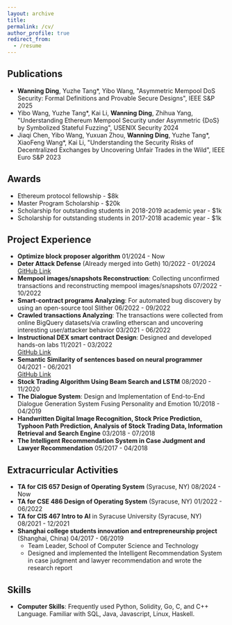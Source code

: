 ```yaml
---
layout: archive
title: 
permalink: /cv/
author_profile: true
redirect_from:
  - /resume
---
```


## Publications

- **Wanning Ding**, Yuzhe Tang*, Yibo Wang, "Asymmetric Mempool DoS Security: Formal Definitions and Provable Secure Designs", IEEE S&P 2025
- Yibo Wang, Yuzhe Tang*, Kai Li, **Wanning Ding**, Zhihua Yang, "Understanding Ethereum Mempool Security under Asymmetric {DoS} by Symbolized Stateful Fuzzing", USENIX Security 2024
- Jiaqi Chen, Yibo Wang, Yuxuan Zhou, **Wanning Ding**, Yuzhe Tang*, XiaoFeng Wang*, Kai Li, "Understanding the Security Risks of Decentralized Exchanges by Uncovering Unfair Trades in the Wild", IEEE Euro S&P 2023

## Awards

- Ethereum protocol fellowship - $8k
- Master Program Scholarship - $20k
- Scholarship for outstanding students in 2018-2019 academic year - $1k
- Scholarship for outstanding students in 2017-2018 academic year - $1k

## Project Experience

- **Optimize block proposer algorithm** 01/2024 - Now
- **Deter Attack Defense** (Already merged into Geth) 10/2022 - 01/2024  
  [GitHub Link](https://github.com/ethereum/go-ethereum/pull/26648)
- **Mempool images/snapshots Reconstruction**: Collecting unconfirmed transactions and reconstructing mempool images/snapshots 07/2022 - 10/2022
- **Smart-contract programs Analyzing**: For automated bug discovery by using an open-source tool Slither 06/2022 - 09/2022
- **Crawled transactions Analyzing**: The transactions were collected from online BigQuery datasets/via crawling etherscan and uncovering interesting user/attacker behavior 03/2021 - 06/2022
- **Instructional DEX smart contract Design**: Designed and developed hands-on labs 11/2021 - 03/2022  
  [GitHub Link](https://github.com/BlockchainLabSU/SUBlockchainLabs)
- **Semantic Similarity of sentences based on neural programmer** 04/2021 - 06/2021  
  [GitHub Link](https://github.com/dwn1998/NLP_similarity_based_on_neural_programmer-.git)
- **Stock Trading Algorithm Using Beam Search and LSTM** 08/2020 - 11/2020
- **The Dialogue System**: Design and Implementation of End-to-End Dialogue Generation System Fusing Personality and Emotion 10/2018 - 04/2019
- **Handwritten Digital Image Recognition, Stock Price Prediction, Typhoon Path Prediction, Analysis of Stock Trading Data, Information Retrieval and Search Engine** 03/2018 - 07/2018
- **The Intelligent Recommendation System in Case Judgment and Lawyer Recommendation** 05/2017 - 04/2018

## Extracurricular Activities

- **TA for CIS 657 Design of Operating System** (Syracuse, NY) 08/2024 - Now
- **TA for CSE 486 Design of Operating System** (Syracuse, NY) 01/2022 - 06/2022
- **TA for CIS 467 Intro to AI** in Syracuse University (Syracuse, NY) 08/2021 - 12/2021
- **Shanghai college students innovation and entrepreneurship project** (Shanghai, China) 04/2017 - 06/2019  
  - Team Leader, School of Computer Science and Technology
  - Designed and implemented the Intelligent Recommendation System in case judgment and lawyer recommendation and wrote the research report

## Skills

- **Computer Skills**: Frequently used Python, Solidity, Go, C, and C++ Language. Familiar with SQL, Java, Javascript, Linux, Haskell.
